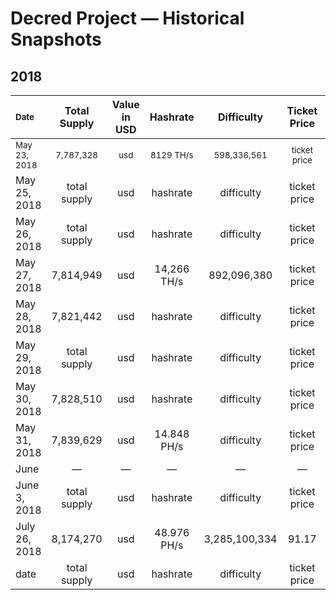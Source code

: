 # Decred Project — Historical Snapshots
## 2018

| <sup>Date</sup> | Total Supply | Value in USD | Hashrate | Difficulty | Ticket Price | Ticket Pool | Active Nodes |
| :------ | :-----------: | :-----------: | :-----------: | :-----------: | :-----------: | :-----------: | :-----------: |
| <sup>May 23, 2018</sup> | <sup>7,787,328</sup> | <sup>usd</sup> | <sup>8129 TH/s</sup> | <sup>598,336,561</sup> | <sup>ticket price</sup> | <sup>47.34%</sup> | <sup>260</sup> |
| May 25, 2018 | total supply | usd | hashrate | difficulty | ticket price | ticket pool | nodes |
| May 26, 2018 | total supply | usd | hashrate | difficulty | ticket price | ticket pool | nodes |
| May 27, 2018 | 7,814,949 | usd | 14,266 TH/s | 892,096,380 | ticket price | ticket pool | 265 |
| May 28, 2018 | 7,821,442 | usd | hashrate | difficulty | ticket price | ticket pool | 257 |
| May 29, 2018 | total supply | usd | hashrate | difficulty | ticket price | ticket pool | nodes |
| May 30, 2018 | 7,828,510 | usd | hashrate | difficulty | ticket price | ticket pool | nodes |
| May 31, 2018 | 7,839,629 | usd | 14.848 PH/s | difficulty | ticket price | 46,89% | 657 |
| June | — | — | — | — | — | — | — |
| June 3, 2018 | total supply | usd | hashrate | difficulty | ticket price | ticket pool | nodes |
| July 26, 2018 | 8,174,270 | usd | 48.976 PH/s | 3,285,100,334 | 91.17 | 46.67% | 450 |
| date | total supply | usd | hashrate | difficulty | ticket price | ticket pool | nodes |
